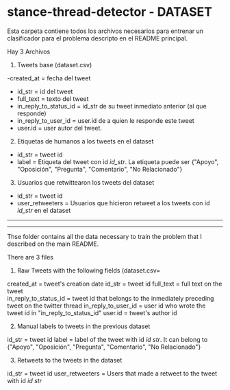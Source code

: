 # stance-thread-detector - DATASET
Esta carpeta contiene todos los archivos necesarios para entrenar un clasificador para el problema descripto en el README principal.

Hay 3 Archivos
1. Tweets base (dataset.csv)

-created_at = fecha del tweet
- id_str = id del tweet
- full_text = texto del tweet
- in_reply_to_status_id = id_str de su tweet inmediato anterior (al que responde)
- in_reply_to_user_id = user.id de a quien le responde este tweet
- user.id = user autor del tweet.

2. Etiquetas de humanos a los tweets en el dataset

- id_str = tweet id
- label = Etiqueta del tweet con id *id_str*. La etiqueta puede ser {"Apoyo", "Oposición", "Pregunta", "Comentario", "No Relacionado"}

3. Usuarios que retwittearon los tweets del dataset 

- id_str = tweet id
- user_retweeters = Usuarios que hicieron retweet a los tweets con id *id_str* en el dataset
---
---

Thse folder contains all the data necessary to train the problem that I described on the main README.

There are 3 files

1. Raw Tweets with the following fields (dataset.csv=

created_at = tweet's creation date 
id_str = tweet id
full_text = full text on the tweet  
in_reply_to_status_id = tweet id that belongs to the inmediately preceding tweet on the twitter thread
in_reply_to_user_id = user id who wrote the tweet id in "in_reply_to_status_id"
user.id = tweet's author id

2. Manual labels to tweets in the previous dataset

id_str = tweet id
label = label of the tweet with id *id str*. It can belong to {"Apoyo", "Oposición", "Pregunta", "Comentario", "No Relacionado"}

3. Retweets to the tweets in the dataset

id_str = tweet id
user_retweeters = Users that made a retweet to the tweet with id *id str*
